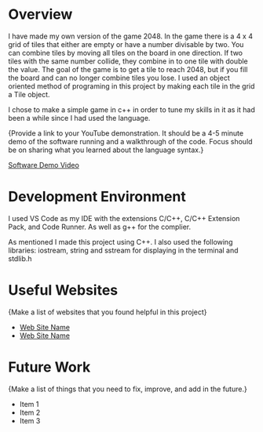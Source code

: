 # Overview

I have made my own version of the game 2048. In the game there is a 4 x 4 grid of tiles that either are empty or have a number divisable by two. You can combine tiles by moving all tiles on the board in one direction. If two tiles with the same number collide, they combine in to one tile with double the value. The goal of the game is to get a tile to reach 2048, but if you fill the board and can no longer combine tiles you lose. I used an object oriented method of programing in this project by making each tile in the grid a Tile object.

I chose to make a simple game in c++ in order to tune my skills in it as it had been a while since I had used the language.

{Provide a link to your YouTube demonstration. It should be a 4-5 minute demo of the software running and a walkthrough of the code. Focus should be on sharing what you learned about the language syntax.}

[Software Demo Video](http://youtube.link.goes.here)

# Development Environment

I used VS Code as my IDE with the extensions C/C++, C/C++ Extension Pack, and Code Runner. As well as g++ for the complier.

As mentioned I made this project using C++. I also used the following libraries: iostream, string and sstream for displaying in the terminal and stdlib.h

# Useful Websites

{Make a list of websites that you found helpful in this project}

- [Web Site Name](http://url.link.goes.here)
- [Web Site Name](http://url.link.goes.here)

# Future Work

{Make a list of things that you need to fix, improve, and add in the future.}

- Item 1
- Item 2
- Item 3
